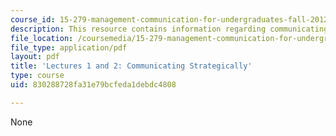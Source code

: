 ```yaml
---
course_id: 15-279-management-communication-for-undergraduates-fall-2012
description: This resource contains information regarding communicating strategically.
file_location: /coursemedia/15-279-management-communication-for-undergraduates-fall-2012/830288728fa31e79bcfeda1debdc4808_MIT15_279F12_lec01and02.pdf
file_type: application/pdf
layout: pdf
title: 'Lectures 1 and 2: Communicating Strategically'
type: course
uid: 830288728fa31e79bcfeda1debdc4808

---
```

None